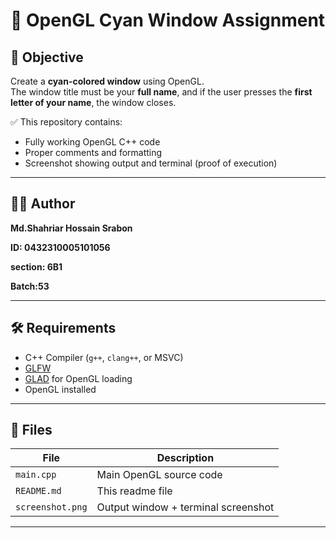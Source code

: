 # 🎨 OpenGL Cyan Window Assignment

## 📌 Objective

Create a **cyan-colored window** using OpenGL.  
The window title must be your **full name**, and if the user presses the **first letter of your name**, the window closes.

✅ This repository contains:
- Fully working OpenGL C++ code
- Proper comments and formatting
- Screenshot showing output and terminal (proof of execution)

---

## 👨‍💻 Author

**Md.Shahriar Hossain Srabon**

**ID: 0432310005101056**

**section: 6B1**

**Batch:53**


---


## 🛠 Requirements

- C++ Compiler (`g++`, `clang++`, or MSVC)
- [GLFW](https://www.glfw.org/)
- [GLAD](https://glad.dav1d.de/) for OpenGL loading
- OpenGL installed

---

## 📂 Files

| File            | Description                        |
|-----------------|------------------------------------|
| `main.cpp`      | Main OpenGL source code            |
| `README.md`     | This readme file                   |
| `screenshot.png`| Output window + terminal screenshot|

---

